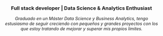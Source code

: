 <h3 align="center">Full stack developer | Data Science & Analytics Enthusiast</h3>
</p>
<p align="center">
    <em>
        Graduado en un Máster Data Science y Business Analytics, tengo estusiasmo de seguir creciendo con pequeños y grandes proyectos con los que estoy tratando de mejorar y superar mis propios limites.
    </em>
    <br>
</p>
